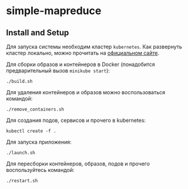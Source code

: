 # simple-mapreduce

## Install and Setup

Для запуска системы необходим кластер `kubernetes`. Как развернуть кластер локально, можно прочитать на [официальном сайте](https://kubernetes.io/docs/tasks/tools/install-minikube/).

Для сборки образов и контейнеров в Docker (понадобится предварительный вызов `minikube start`):
```
./build.sh
```
Для удаления контейнеров и образов можно воспользоваться командой:
```
./remove_containers.sh
```
Для создания подов, сервисов и прочего в kubernetes:
```
kubectl create -f .
```
Для запуска приложения:
```
./launch.sh
```
Для пересборки контейнеров, образов, подов и прочего воспользуйтесь командой:
```
./restart.sh
```